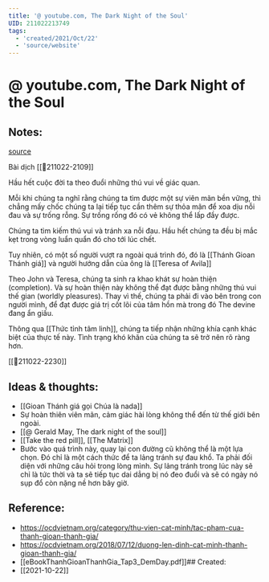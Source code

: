 ```yaml
---
title: '@ youtube.com, The Dark Night of the Soul'
UID: 211022213749
tags:
  - 'created/2021/Oct/22'
  - 'source/website'
---
```

# @ youtube.com, The Dark Night of the Soul

## Notes:
[source](https://www.youtube.com/watch?v=GXq6YyvA_vM)

Bài dịch
[[💬211022-2109]]

Hầu hết cuộc đời ta theo đuổi những thú vui về giác quan.

Mỗi khi chúng ta nghĩ rằng chúng ta tìm được một sự viên mãn bền vững, thì chẳng mấy chốc chúng ta lại tiếp tục cần thêm sự thỏa mãn để xoa dịu nỗi đau và sự trống rỗng. Sự trống rống đó có vẻ không thể lấp đầy được.

Chúng ta tìm kiếm thú vui và tránh xa nỗi đau. Hầu hết chúng ta đều bị mắc kẹt trong vòng luẩn quẩn đó cho tới lúc chết.

Tuy nhiên, có một số người vượt ra ngoài quá trình đó, đó là [[Thánh Gioan Thánh giá]] và người hướng dẫn của ông là [[Teresa of Avila]]

Theo John và Teresa, chúng ta sinh ra khao khát sự hoàn thiện (completion). Và sự hoàn thiện này không thể đạt được bằng những thú vui thế gian (worldly pleasures). Thay vì thế, chúng ta phải đi vào bên trong con người mình, để đạt được giá trị cốt lõi của tâm hồn mà trong đó The devine đang ẩn giấu.

Thông qua [[Thức tỉnh tâm linh]], chúng ta tiếp nhận những khía cạnh khác biệt của thực tế này. Tình trạng khó khăn của chúng ta sẽ trở nên rõ ràng hơn.

[[💬211022-2230]]

## Ideas & thoughts:
- [[Gioan Thánh giá gọi Chúa là nada]]
- Sự hoàn thiên viên mãn, cảm giác hài lòng không thể đến từ thế giới bên ngoài.
- [[@ Gerald May, The dark night of the soul]]
- [[Take the red pill]], [[The Matrix]]
- Bước vào quá trình này, quay lại con đường cũ không thể là một lựa chọn. Đó chỉ là một cách thức để ta lảng tránh sự đau khổ. Ta phải đối diện với những câu hỏi trong lòng mình. Sự lảng tránh trong lúc này sẽ chỉ là tức thời và ta sẽ tiếp tục dai dẳng bị nó đeo đuổi và sẽ có ngày nó sụp đổ còn nặng nề hơn bây giờ.

## Reference:
- https://ocdvietnam.org/category/thu-vien-cat-minh/tac-pham-cua-thanh-gioan-thanh-gia/
- https://ocdvietnam.org/2018/07/12/duong-len-dinh-cat-minh-thanh-gioan-thanh-gia/
- [[eBookThanhGioanThanhGia_Tap3_DemDay.pdf]]## Created:
- [[2021-10-22]]
